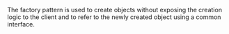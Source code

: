 The factory pattern is used to create objects without exposing the creation logic to the client and to refer to the newly created object using a common interface.